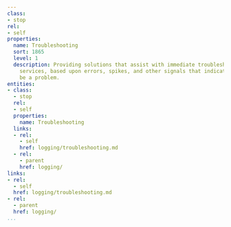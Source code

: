 ```yaml
---
class:
- stop
rel:
- self
properties:
  name: Troubleshooting
  sort: 1865
  level: 1
  description: Providing solutions that assist with immediate troubleshooting across
    services, based upon errors, spikes, and other signals that indicate there might
    be a problem.
entities:
- class:
  - stop
  rel:
  - self
  properties:
    name: Troubleshooting
  links:
  - rel:
    - self
    href: logging/troubleshooting.md
  - rel:
    - parent
    href: logging/
links:
- rel:
  - self
  href: logging/troubleshooting.md
- rel:
  - parent
  href: logging/
...
```

